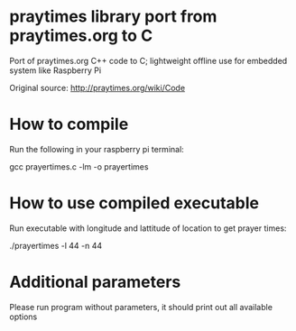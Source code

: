 # praytimes library port from praytimes.org to C

Port of praytimes.org C++ code to C; lightweight offline use  for embedded system like Raspberry Pi


Original source: http://praytimes.org/wiki/Code

# How to compile

Run the following in your raspberry pi terminal:

gcc prayertimes.c -lm -o prayertimes 

# How to use compiled executable

Run executable with longitude and lattitude of location to get prayer times: 

./prayertimes -l 44 -n 44

# Additional parameters

Please run program without parameters, it should print out all available options
